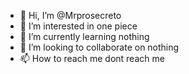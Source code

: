 - 👋 Hi, I’m @Mrprosecreto
- 👀 I’m interested in one piece
- 🌱 I’m currently learning nothing
- 💞️ I’m looking to collaborate on nothing
- 📫 How to reach me dont reach me

<!---
Mrprosecreto/Mrprosecreto is a ✨ special ✨ repository because its `README.md` (this file) appears on your GitHub profile.
You can click the Preview link to take a look at your changes.
--->
